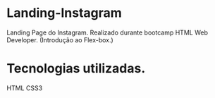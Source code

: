 # Landing-Instagram

Landing Page do Instagram.
Realizado durante bootcamp HTML Web Developer. (Introdução ao Flex-box.)

# Tecnologias utilizadas.

HTML
CSS3
